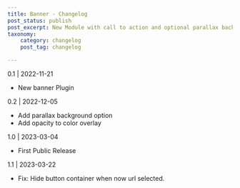 ```yaml
---
title: Banner - Changelog
post_status: publish
post_excerpt: New Module with call to action and optional parallax background.
taxonomy:
    category: changelog
    post_tag: changelog

---
```


0.1 | 2022-11-21
* New banner Plugin

0.2 | 2022-12-05
* Add parallax background option
* Add opacity to color overlay

1.0 | 2023-03-04
* First Public Release

1.1 | 2023-03-22
* Fix: Hide button container when now url selected.
